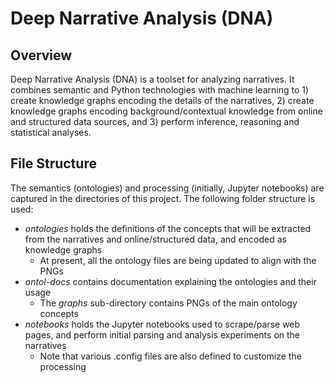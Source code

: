 # Deep Narrative Analysis (DNA)

## Overview 

Deep Narrative Analysis (DNA) is a toolset for analyzing narratives. It combines semantic and Python technologies with machine learning to 1) create knowledge graphs encoding the details of the narratives, 2) create knowledge graphs encoding background/contextual knowledge from online and structured data sources, and 3) perform inference, reasoning and statistical analyses. 

## File Structure

The semantics (ontologies) and processing (initially, Jupyter notebooks) are captured in the directories of this project. The following folder structure is used:

* _ontologies_ holds the definitions of the concepts that will be extracted from the narratives and online/structured data, and encoded as knowledge graphs
  * At present, all the ontology files are being updated to align with the PNGs
* _ontol-docs_ contains documentation explaining the ontologies and their usage
  * The _graphs_ sub-directory contains PNGs of the main ontology concepts
* _notebooks_ holds the Jupyter notebooks used to scrape/parse web pages, and perform initial parsing and analysis experiments on the narratives
  * Note that various .config files are also defined to customize the processing
